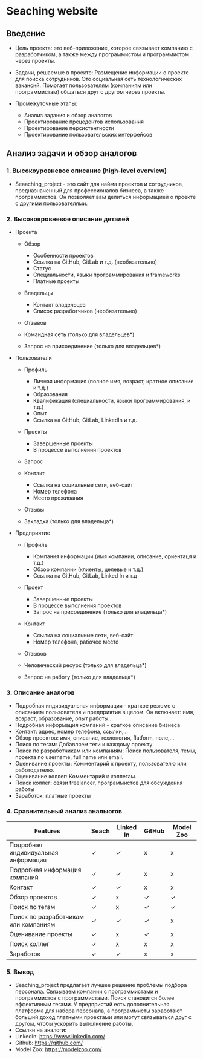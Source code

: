 # Seaching website

## Введение

* Цель проекта: это веб-приложение, которое связывает компанию с разработчиком, а также между программистом и программистом через проекты.

* Задачи, решаемые в проекте: Размещение информации о проекте для поиска сотрудников. Это социальная сеть технологических вакансий. Помогает пользователям (компаниям или программистам) общаться друг с другом через проекты.

* Промежуточные этапы:
  * Анализ задания и обзор аналогов
  * Проектирование прецедентов использования
  * Проектирование персистентности
  * Проектирование пользовательских интерфейсов

## Анализ задачи и обзор аналогов

### 1. Высокоуровневое описание (high-level overview)
  * Seaaching_project - это сайт для найма проектов и сотрудников, предназначенный для
профессионалов бизнеса, а также программистов. Он позволяет вам делиться
информацией о проекте с другими пользователями.

### 2. Высококровневое описание деталей
  * Проекта
    * Обзор
      * Особенности проектов
      * Ссылка на GitHub, GitLab и т.д. (необязательно)
      * Статус
      * Специальности, языки программирования и frameworks
      * Платные проекты

    * Владельцы
      * Контакт владельцев
      * Список разработчиков (необязательно)
      
    * Отзывов
    * Командная сеть (только для владельцев*)
    * Запрос на присоединение (только для владельцев*)

  * Пользователи
 
    * Профиль
      * Личная информация (полное имя, возраст, кратное описание и т.д.)
      * Образования
      * Квалификация (специальности, языки программирования, и т.д.)
      * Опыт
      * Ссылка на GitHub, GitLab, LinkedIn и т.д.

    * Проекты
      * Завершенные проекты
      * В процессе выполнения проектов

    * Запрос
    * Контакт

      * Ссылка на социальные сети, веб-сайт
      * Номер телефона
      * Место проживания

    * Отзывы
    * Закладка (только для владельца*)

  * Предприятие

    * Профиль

      * Компания информации (имя компании, описание, ориентаця и т.д.)
      * Обзор компании (клиенты, целевые и т.д.)
      * Ссылка на GitHub, GitLab, Linked In и т.д

    * Проект

      * Завершенные проекты
      * В процессе выполнения проектов
      * Запрос на присоединение (только для владельца*)

    * Контакт

      * Ссылка на социальные сети, веб-сайт
      * Номер телефона, рабочее место

    * Отзывов
    * Человеческий ресурс (только для владельца*)
    * Запрос на работу (только для владельца*)

### 3. Описание аналогов

 * Подробная индивидуальная информация - краткое резюме с описанием пользователя и предприятия в целом. Он включает: имя, возраст, образование, опыт работы...
 * Подробная информация компаний - краткое описание бизнеса
 * Контакт: адрес, номер телефона, ссылки,...
 * Обзор проектов: имя, описание, техлоногия, flatform, поле,...
 * Поиск по тегам: Добавляем теги к каждому проекту
 * Поиск по разработчикам или компаниям: Поиск пользователя, темы, проекта по username, full name или email.
 * Оценивание проекты: Комментарий к проекту, пользователю или работодателю.
 * Оценивание коллег: Комментарий к коллегам.
 * Поиск коллег: связи freelancer, программистов для обсуждения работы
 * Заработок: платные проекты


### 4. Сравнительный анализ аналыогов

|Features|Seach|Linked In|GitHub|Model Zoo|
|--------|-----|---------|------|---------|
|Подробная индивидуальная информация|✓|✓|x|x|
|Подробная информация компаний|✓|✓|x|x|
|Контакт|✓|✓|x|x|
|Обзор проектов|✓|x|✓|✓|
|Поиск по тегам|✓|x|✓|✓|
|Поиск по разработчикам или компаниям|✓|✓|✓|x|
|Оценивание проекты|✓|x|✓|x|
|Поиск коллег|✓|x|x|x|
|Заработок|✓|✓|x|x|

### 5. Вывод

* Seaching_project предлагает лучшее решение проблемы подбора персонала. Связываем компании с программистами и программистов с программистами. Поиск становится более эффективным тегами. У предприятий есть дополнительная платформа для набора персонала, а программисты заработают больший доход платными проектами или могут связываться друг с другом, чтобы ускорить выполнение работы.
* Ссылки на аналоги:
 * LinkedIn: https://www.linkedin.com/
 * Github: https://github.com/
 * Model Zoo: https://modelzoo.com/
